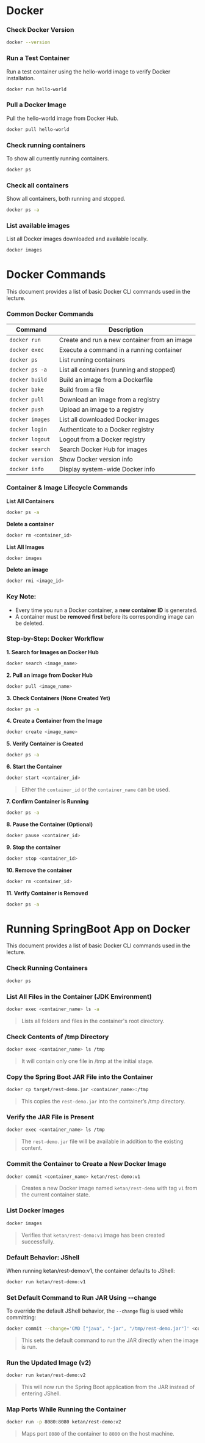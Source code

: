 # Docker

### Check Docker Version

```bash
docker --version
```

### Run a Test Container
Run a test container using the hello-world image to verify Docker installation.

```bash
docker run hello-world
```

### Pull a Docker Image
Pull the hello-world image from Docker Hub.

```bash
docker pull hello-world
```

### Check running containers
To show all currently running containers.

```bash
docker ps
```

### Check all containers
Show all containers, both running and stopped.

```bash
docker ps -a
```

### List available images
List all Docker images downloaded and available locally.

```bash
docker images
```

# Docker Commands

This document provides a list of basic Docker CLI commands used in the lecture.

### Common Docker Commands

| Command             | Description                                       |
|---------------------|---------------------------------------------------|
| `docker run`        | Create and run a new container from an image     |
| `docker exec`       | Execute a command in a running container         |
| `docker ps`         | List running containers                          |
| `docker ps -a`      | List all containers (running and stopped)        |
| `docker build`      | Build an image from a Dockerfile                 |
| `docker bake`       | Build from a file                                |
| `docker pull`       | Download an image from a registry                |
| `docker push`       | Upload an image to a registry                    |
| `docker images`     | List all downloaded Docker images                |
| `docker login`      | Authenticate to a Docker registry                |
| `docker logout`     | Logout from a Docker registry                    |
| `docker search`     | Search Docker Hub for images                     |
| `docker version`    | Show Docker version info                         |
| `docker info`       | Display system-wide Docker info                  |


### Container & Image Lifecycle Commands

**List All Containers**

```bash
docker ps -a
```

**Delete a container**

```bash
docker rm <container_id>
```

**List All Images**

```bash
docker images
```
**Delete an image**

```bash
docker rmi <image_id>
```


### Key Note:

- Every time you run a Docker container, a **new container ID** is generated.
- A container must be **removed first** before its corresponding image can be deleted.


### Step-by-Step: Docker Workflow
**1. Search for Images on Docker Hub**

```bash
docker search <image_name>
```

**2. Pull an image from Docker Hub**

```bash
docker pull <image_name>
```

**3. Check Containers (None Created Yet)**

```bash
docker ps -a
```

**4. Create a Container from the Image**

```bash
docker create <image_name>
```

**5. Verify Container is Created**

```bash
docker ps -a
```

**6. Start the Container**

```bash
docker start <container_id>
```
> Either the `container_id` or the `container_name` can be used.

**7. Confirm Container is Running**

```bash
docker ps -a
```

**8. Pause the Container (Optional)**

```bash
docker pause <container_id>
```

**9. Stop the container**

```bash
docker stop <container_id>
```

**10. Remove the container**

```bash
docker rm <container_id>
```

**11. Verify Container is Removed**
```bash
docker ps -a 
```

# Running SpringBoot App on Docker

This document provides a list of basic Docker CLI commands used in the lecture.

### Check Running Containers

```bash
docker ps
```

### List All Files in the Container (JDK Environment)

```bash
docker exec <container_name> ls -a
```
> Lists all folders and files in the container's root directory.

### Check Contents of /tmp Directory

```bash
docker exec <container_name> ls /tmp
```
> It will contain only one file in /tmp at the initial stage.


###  Copy the Spring Boot JAR File into the Container

```bash
docker cp target/rest-demo.jar <container_name>:/tmp
```
> This copies the `rest-demo.jar` into the container’s /tmp directory.


### Verify the JAR File is Present

```bash
docker exec <container_name> ls /tmp
```
> The `rest-demo.jar` file will be available in addition to the existing content.


###  Commit the Container to Create a New Docker Image

```bash
docker commit <container_name> ketan/rest-demo:v1
```
> Creates a new Docker image named `ketan/rest-demo` with tag `v1` from the current container state.


### List Docker Images

```bash
docker images
```
> Verifies that `ketan/rest-demo:v1` image has been created successfully.


### Default Behavior: JShell

When running ketan/rest-demo:v1, the container defaults to JShell:

```bash
docker run ketan/rest-demo:v1
```


### Set Default Command to Run JAR Using --change

To override the default JShell behavior, the `--change` flag is used while committing:

```bash
docker commit --change='CMD ["java", "-jar", "/tmp/rest-demo.jar"]' <container_name> ketan/rest-demo:v2
```
> This sets the default command to run the JAR directly when the image is run.


### Run the Updated Image (v2)

```bash
docker run ketan/rest-demo:v2
```
> This will now run the Spring Boot application from the JAR instead of entering JShell.


### Map Ports While Running the Container

```bash
docker run -p 8080:8080 ketan/rest-demo:v2
```
> Maps port `8080` of the container to `8080` on the host machine.
